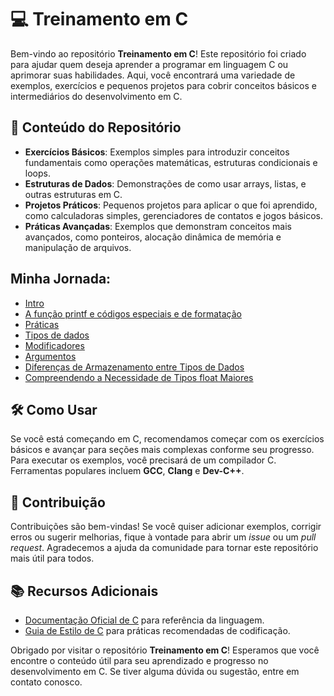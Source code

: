 # 💻 Treinamento em C

Bem-vindo ao repositório **Treinamento em C**! Este repositório foi criado para ajudar quem deseja aprender a programar em linguagem C ou aprimorar suas habilidades. Aqui, você encontrará uma variedade de exemplos, exercícios e pequenos projetos para cobrir conceitos básicos e intermediários do desenvolvimento em C.

## 📂 Conteúdo do Repositório

- **Exercícios Básicos**: Exemplos simples para introduzir conceitos fundamentais como operações matemáticas, estruturas condicionais e loops.
- **Estruturas de Dados**: Demonstrações de como usar arrays, listas, e outras estruturas em C.
- **Projetos Práticos**: Pequenos projetos para aplicar o que foi aprendido, como calculadoras simples, gerenciadores de contatos e jogos básicos.
- **Práticas Avançadas**: Exemplos que demonstram conceitos mais avançados, como ponteiros, alocação dinâmica de memória e manipulação de arquivos.

## Minha Jornada:
- [Intro](https://github.com/elisioMassaqui/Treinamento-em-C/blob/master/main.c)
- [A função printf e códigos especiais e de formatação](https://github.com/elisioMassaqui/Treinamento-em-C/tree/master/Special%20codes%20and%20printf%20format)
- [Práticas](https://githu.com/elisioMassaqui/Treinamento-em-C/tree/master/pratice)
- [Tipos de dados](https://github.com/elisioMassaqui/Treinamento-em-C/blob/master/tiposDados.md)
- [Modificadores](https://github.com/elisioMassaqui/Treinamento-em-C/blob/master/modificadores.md)
- [Argumentos](https://github.com/elisioMassaqui/Treinamento-em-C/blob/master/Argumentos.md)
- [Diferenças de Armazenamento entre Tipos de Dados](https://github.com/elisioMassaqui/Treinamento-em-C/blob/master/armazenamento.md)
- [Compreendendo a Necessidade de Tipos float Maiores](https://github.com/elisioMassaqui/Treinamento-em-C/blob/master/floatIsBIG.md)

## 🛠️ Como Usar

Se você está começando em C, recomendamos começar com os exercícios básicos e avançar para seções mais complexas conforme seu progresso. Para executar os exemplos, você precisará de um compilador C. Ferramentas populares incluem **GCC**, **Clang** e **Dev-C++**.

## 🤝 Contribuição

Contribuições são bem-vindas! Se você quiser adicionar exemplos, corrigir erros ou sugerir melhorias, fique à vontade para abrir um _issue_ ou um _pull request_. Agradecemos a ajuda da comunidade para tornar este repositório mais útil para todos.

## 📚 Recursos Adicionais

- [Documentação Oficial de C](https://en.cppreference.com/w/c) para referência da linguagem.
- [Guia de Estilo de C](https://en.wikipedia.org/wiki/Coding_style) para práticas recomendadas de codificação.

Obrigado por visitar o repositório **Treinamento em C**! Esperamos que você encontre o conteúdo útil para seu aprendizado e progresso no desenvolvimento em C. Se tiver alguma dúvida ou sugestão, entre em contato conosco.
